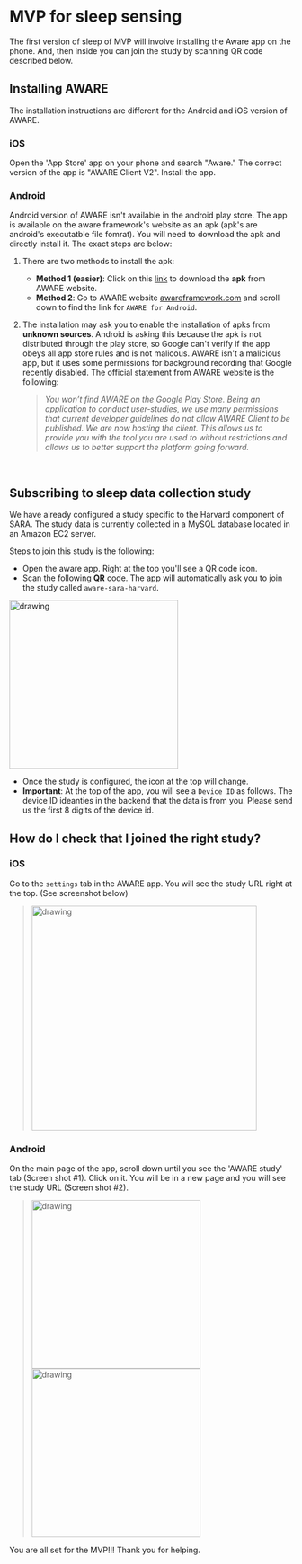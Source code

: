 # MVP for sleep sensing

The first version of sleep of MVP will involve installing the Aware app on the phone. And, then inside you can join the study by scanning QR code described below.




## Installing AWARE

The installation instructions are different for the Android and iOS version of AWARE. 


### iOS
Open the 'App Store' app on your phone and search "Aware." The correct version of the app is "AWARE Client V2". Install the app.  


### Android
Android version of AWARE isn't available in the android play store. The app is available on the aware framework's website as an apk (apk's are android's executatble file fomrat). You will need to download the apk and directly install it. The exact steps are below:

1. There are two methods to install the apk: 

     
     - **Method 1 (easier)**: Click on this [link](http://jenkins.awareframework.com/job/com.aware.phone/lastSuccessfulBuild/artifact/aware-phone/build/outputs/apk/release/aware-phone-armeabi-release.apk) to download the **apk** from AWARE website. 
     - **Method 2**: Go to AWARE website [awareframework.com](https://awareframework.com/) and scroll down to find the link for `AWARE for Android`.  

2. The installation may ask you to enable the installation of apks from **unknown sources**. Android is asking this because the apk is not distributed through the play store, so Google can't verify if the app obeys all app store rules and is not malicous. AWARE isn't a malicious app, but it uses some permissions for background recording that Google recently disabled. The official statement from AWARE website is the following:

    > *You won’t find AWARE on the Google Play Store. Being an application to conduct user-studies, we use many permissions that current developer guidelines do not allow AWARE Client to be published. We are now hosting the client. This allows us to provide you with the tool you are used to without restrictions and allows us to better support the platform going forward.*


<br>

## Subscribing to sleep data collection study
We have already configured a study specific to the Harvard component of SARA. The study data is currently collected in a MySQL database located in an Amazon EC2 server.

Steps to join this study is the following:
- Open the aware app. Right at the top you'll see a QR code icon.
- Scan the following **QR** code. The app will automatically ask you to join the study called `aware-sara-harvard`.
<img src="https://temp-files-for-mash.s3.amazonaws.com/aware-harvard-qr-code.png" alt="drawing" width="300"/>

- Once the study is configured, the icon at the top will change. 
- **Important**: At the top of the app, you will see a `Device ID` as follows. The device ID ideanties in the backend that the data is from you. Please send us the first 8 digits of the device id.


## How do I check that I joined the right study?

### iOS 
Go to the `settings` tab in the AWARE app. You will see the study URL right at the top. (See screenshot below)
> <img src="https://temp-files-for-mash.s3.amazonaws.com/aware-study-ios-successful-study.jpg" alt="drawing" width="400"/>

### Android 
On the main page of the app, scroll down until you see the 'AWARE study' tab (Screen shot #1). Click on it. You will be in a new page and you will see the study URL (Screen shot #2). 
> <img src="https://temp-files-for-mash.s3.amazonaws.com/aware-study-android-successful-study-1.png" alt="drawing" width="300"/>
> <img src="https://temp-files-for-mash.s3.amazonaws.com/aware-study-android-successful-study-2.png" alt="drawing" width="300"/>

You are all set for the MVP!!! Thank you for helping.







